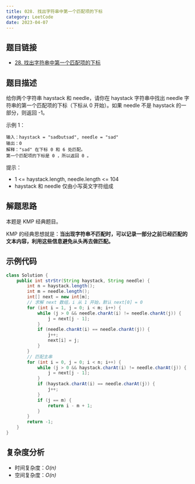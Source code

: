 ```yaml
---
title: 028. 找出字符串中第一个匹配项的下标
category: LeetCode
date: 2023-04-07
---
```


## 题目链接

- [28. 找出字符串中第一个匹配项的下标](https://leetcode.cn/problems/find-the-index-of-the-first-occurrence-in-a-string/)

## 题目描述 <Badge text="中等" type="warning"/>

给你两个字符串 haystack 和 needle，请你在 haystack 字符串中找出 needle 字符串的第一个匹配项的下标（下标从 0 开始）。如果 needle 不是 haystack 的一部分，则返回  -1。

示例 1：

```
输入：haystack = "sadbutsad", needle = "sad"
输出：0
解释："sad" 在下标 0 和 6 处匹配。
第一个匹配项的下标是 0 ，所以返回 0 。
```

提示：

- 1 <= haystack.length, needle.length <= 104
- haystack 和 needle 仅由小写英文字符组成

## 解题思路

本题是 KMP 经典题目。

KMP 的经典思想就是：**当出现字符串不匹配时，可以记录一部分之前已经匹配的文本内容，利用这些信息避免从头再去做匹配。**

## 示例代码

```java
class Solution {
    public int strStr(String haystack, String needle) {
        int n = haystack.length();
        int m = needle.length();
        int[] next = new int[m];
        // 求解 next 数组，i 从 1 开始，默认 next[0] = 0
        for (int i = 1, j = 0; i < m; i++) {
            while (j > 0 && needle.charAt(i) != needle.charAt(j)) {
                j = next[j - 1];
            }
            if (needle.charAt(i) == needle.charAt(j)) {
                j++;
                next[i] = j; 
            }
        }
        // 匹配主串
        for (int i = 0, j = 0; i < n; i++) {
            while (j > 0 && haystack.charAt(i) != needle.charAt(j)) {
                j = next[j - 1];
            }
            if (haystack.charAt(i) == needle.charAt(j)) {
                j++;
            }
            if (j == m) {
                return i - m + 1;
            }
        }
        return -1;
    }
}
```

## 复杂度分析

- 时间复杂度：*O(n)*
- 空间复杂度：*O(n)*